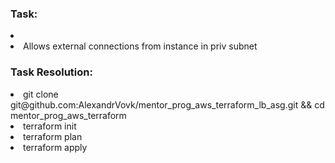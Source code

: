 <h3>Task:</h3>
<lo>
<li>  </li>
<li>Allows external connections from instance in priv subnet</li>
</lo>


<h3>Task Resolution:</h3>
<lo>
<li>git clone git@github.com:AlexandrVovk/mentor_prog_aws_terraform_lb_asg.git && cd mentor_prog_aws_terraform</li>
<li>terraform init</li>
<li>terraform plan</li>
<li>terraform apply</li>
</lo>
